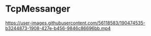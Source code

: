 # TcpMessanger

https://user-images.githubusercontent.com/56118583/190474535-b3244873-1908-427e-b456-9846c86696bb.mp4

